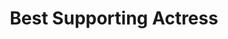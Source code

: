 ---
title: "Best Supporting Actress"
edition: 2018
winner: Rachel Weisz
kind: "actor"
film: the-favourite.md
image: https://m.media-amazon.com/images/M/MV5BNzI0ZGQ3NWQtYTQzNi00NmVkLTk0MGYtYjUxYWZhOWQ4YmUzXkEyXkFqcGdeQXVyMjk3NTUyOTc@._V1_FMjpg_UX1280_.jpg
type: award
weight: 7
---